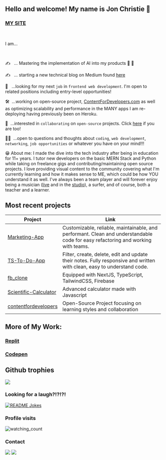 ## Hello and welcome! My name is Jon Christie 👋

### [MY SITE](https://www.jonchristie.net)

<br/>

I am...

<br/>

✍️ &nbsp;&nbsp;... Mastering the implementation of AI into my products 🤖 🌱

✍️ &nbsp;&nbsp;... starting a new technical blog on Medium found [here](https://medium.com/@jcircle9)

🔭 &nbsp;&nbsp;...looking for my next `job` in `frontend web development`. I'm open to related positions including entry-level opportunities!  

🛠&nbsp;&nbsp;...working on open-source project, [ContentForDevelopers.com](contentfordevelopers.com) as well as optimizing scalability and performance in the MANY apps I am re-deploying having previously been on Heroku. 

<!-- 📚&nbsp;&nbsp;...currently maintaining an open source repository for $\mathfrak{\color{orange}{Hacktoberfest}}$ -->

🤝&nbsp;&nbsp;...interested in `collaborating` on `open-source` projects. Click [here](https://github.com/mathcodes/lc_hr_cw) if you are too!

🙋🏻&nbsp;&nbsp;...open to questions and thoughts about `coding`, `web development`, `networking`, `job opportunities` or whatever you have on your mind!!! 

😁 About me: I made the dive into the tech industry after being in education for 11+ years. I tutor new developers on the basic MERN Stack and Python while taking on freelance gigs and contributing/maintaining open source projects. I love providing visual content to the community covering what I'm currently learning and how it makes sense to ME, which could be how YOU understand it as well. I've always been a team player and will forever enjoy being a musician ([live](https://www.youtube.com/results?search_query=Baffle+%40+2nd+Wind+12.1.17) and in the [studio](https://soundcloud.com/jonchristie)), a surfer, and of course, both a teacher and a learner. 


## Most recent projects

| Project | Link |
| --  | -- |
|[Marketing-App](https://marketing-app-demo.vercel.app/) | Customizable, reliable, maintainable, and performant. Clean and understandable code for easy refactoring and working with teams.  | 
|[TS-To-Do-App](https://github.com/mathcodes/typescript-tags-todo)| Filter, create, delete, edit and update their notes. Fully responsive and written with clean, easy to understand code.|
|[fb_clone](https://github.com/mathcodes/fb-clone)|Equipped with NextJS, TypeScript, TailwindCSS, Firebase|
|[Scientific-Calculator](http://scientific-calc.vercel.app/)| Advanced calculator made with Javascript |
| [contentfordevelopers](https://www.contentfordevelopers.com/) | Open-Source Project focusing on learning styles and collaboration | 


## More of My Work:
### [Replit](https://github.com/mathcodes/PythonReplitCodeAndLinks)
### [Codepen](https://replit.com/@fullstack11235)

<!-- ## Contribution graph

![Contribution](https://activity-graph.herokuapp.com/graph?username=mathcodes&theme=react-dark&hide_border=true&area=true&card_width=50) -->

## Github trophies

<img src="https://github-profile-trophy.vercel.app/?username=mathcodes&theme=juicyfresh&no-bg=true" />

### Looking for a laugh?!?!?!

<a href="https://readme-jokes.vercel.app"><img align="center" src="https://readme-jokes.vercel.app/api" alt="README Jokes"></a>

### Profile visits

<img src="https://komarev.com/ghpvc/?username=mathcodes&color=brightgreen" alt="watching_count" />

### Contact

[<img src="https://img.shields.io/badge/Twitter-1DA1F2?style=for-the-badge&logo=twitter&logoColor=white" />](https://twitter.com/jCircle9) [<img src="https://img.shields.io/badge/LinkedIn-0077B5?style=for-the-badge&logo=linkedin&logoColor=white" />](https://www.linkedin.com/in/jonpchristie/ "LinkedIn") 

